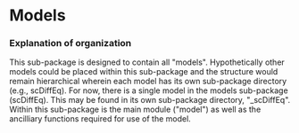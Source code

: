 
# Models

### Explanation of organization

This sub-package is designed to contain all "models". Hypothetically other models could be placed within this sub-package and the structure would remain hierarchical wherein each model has its own sub-package directory (e.g., scDiffEq). For now, there is a single model in the models sub-package (scDiffEq). This may be found in its own sub-package directory, "_scDiffEq". Within this sub-package is the main module ("model") as well as the ancilliary functions required for use of the model. 
